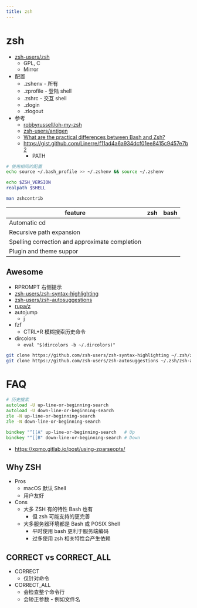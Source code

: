```yaml
---
title: zsh
---
```


# zsh

- [zsh-users/zsh](https://github.com/zsh-users/zsh)
  - GPL, C
  - Mirror
- 配置
  - .zshenv - 所有
  - .zprofile - 登陆 shell
  - .zshrc - 交互 shell
  - .zlogin
  - .zlogout
- 参考
  - [robbyrussell/oh-my-zsh](https://github.com/robbyrussell/oh-my-zsh)
  - [zsh-users/antigen](https://github.com/zsh-users/antigen)
  - [What are the practical differences between Bash and Zsh?](https://apple.stackexchange.com/a/361957/103557)
  - https://gist.github.com/Linerre/f11ad4a6a934dcf01ee8415c9457e7b2
    - PATH

```bash
# 使用相同的配置
echo source ~/.bash_profile >> ~/.zshenv && source ~/.zshenv

echo $ZSH_VERSION
realpath $SHELL
```

```bash
man zshcontrib
```

<!--  ✅❌🟡-->

| feature                                        | zsh | bash |
| ---------------------------------------------- | --- | ---- |
| Automatic cd                                   |
| Recursive path expansion                       |
| Spelling correction and approximate completion |
| Plugin and theme suppor                        |

## Awesome

- RPROMPT 右侧提示
- [zsh-users/zsh-syntax-highlighting](https://github.com/zsh-users/zsh-syntax-highlighting)
- [zsh-users/zsh-autosuggestions](https://github.com/zsh-users/zsh-autosuggestions)
- [rupa/z](https://github.com/rupa/z)
- autojump
  - j
- fzf
  - CTRL+R 模糊搜索历史命令
- dircolors
  - `eval "$(dircolors -b ~/.dircolors)"`

```bash
git clone https://github.com/zsh-users/zsh-syntax-highlighting ~/.zsh/zsh-syntax-highlighting
git clone https://github.com/zsh-users/zsh-autosuggestions ~/.zsh/zsh-autosuggestions
```

# FAQ

```zsh
# 历史搜索
autoload -U up-line-or-beginning-search
autoload -U down-line-or-beginning-search
zle -N up-line-or-beginning-search
zle -N down-line-or-beginning-search

bindkey "^[[A" up-line-or-beginning-search   # Up
bindkey "^[[B" down-line-or-beginning-search # Down
```

- https://xpmo.gitlab.io/post/using-zparseopts/

## Why ZSH

- Pros
  - macOS 默认 Shell
  - 用户友好
- Cons
  - 大多 ZSH 有的特性 Bash 也有
    - 但 zsh 可能支持的更完善
  - 大多服务器环境都是 Bash 或 POSIX Shell
    - 平时使用 bash 更利于服务端编码
    - 过多使用 zsh 相关特性会产生依赖

## CORRECT vs CORRECT_ALL
- CORRECT
  - 仅针对命令
- CORRECT_ALL
  - 会检查整个命令行
  - 会矫正参数 - 例如文件名
